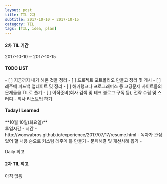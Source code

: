 ```yaml
---
layout: post
title: TIL 2차
subtitle: 2017-10-10 ~ 2017-10-15
category: TIL
tags: [TIL, idea, plan]
---
```

<h4>2차 TIL 기간</h4>
2017-10-10 ~ 2017-10-15

<h4>TODO LIST</h4>
- [ ] 지금까지 내가 해온 것들 정리
- [ ] 프로젝트 포트폴리오 만들고 정리 및 게시
- [ ] 레주메 피드백 업데이트 및 정리
- [ ] 해커랭크나 프로그래머스 등 코딩문제 사이트들의 문제들을 TIL로 풀기
- [ ] 이직준비(회사 검색 및 테크 블로그 구독 등), 전략 수립 및 스터디 - 회사 리스트업 하기

<h4>Today I Learned</h4>
**10월 10일(화요일)**<br/>
투입시간 - 시간
- http://woowabros.github.io/experience/2017/07/17/resume.html
- 독자가 관심 있어 할 내용 순으로 커스텀 레주메 틀 만들기
- 문제해결 및 개선사례 뽑기
- 

Daily 회고<br/>


<h4>2차 TIL 회고</h4>
아직 없음